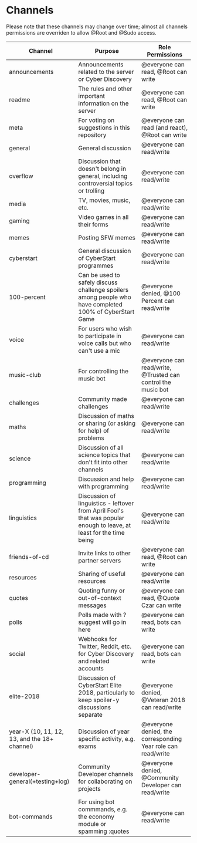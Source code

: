 # Channels

Please note that these channels may change over time; almost all channels permissions are overriden to allow @Root and @Sudo access.

Channel | Purpose | Role Permissions
--- | --- | ---
announcements | Announcements related to the server or Cyber Discovery | @everyone can read, @Root can write
readme | The rules and other important information on the server | @everyone can read, @Root can write
meta | For voting on suggestions in this repository | @everyone can read (and react), @Root can write
general | General discussion | @everyone can read/write
overflow | Discussion that doesn't belong in general, including controversial topics or trolling | @everyone can read/write
media | TV, movies, music, etc. | @everyone can read/write
gaming | Video games in all their forms | @everyone can read/write
memes | Posting SFW memes | @everyone can read/write
cyberstart | General discussion of CyberStart programmes | @everyone can read/write
100-percent | Can be used to safely discuss challenge spoilers among people who have completed 100% of CyberStart Game | @everyone denied, @100 Percent can read/write
voice | For users who wish to participate in voice calls but who can't use a mic | @everyone can read/write
music-club | For controlling the music bot | @everyone can read/write, @Trusted can control the music bot
challenges | Community made challenges | @everyone can read/write
maths | Discussion of maths or sharing (or asking for help) of problems | @everyone can read/write
science | Discussion of all science topics that don't fit into other channels | @everyone can read/write
programming | Discussion and help with programming | @everyone can read/write
linguistics | Discussion of linguistics - leftover from April Fool's that was popular enough to leave, at least for the time being | @everyone can read/write
friends-of-cd | Invite links to other partner servers | @everyone can read, @Root can write
resources | Sharing of useful resources | @everyone can read/write
quotes | Quoting funny or out-of-context messages | @everyone can read, @Quote Czar can write
polls | Polls made with ?suggest will go in here | @everyone can read, bots can write
social | Webhooks for Twitter, Reddit, etc. for Cyber Discovery and related accounts | @everyone can read, bots can write
elite-2018 | Discussion of CyberStart Elite 2018, particularly to keep spoiler-y discussions separate | @everyone denied, @Veteran 2018 can read/write
year-X (10, 11, 12, 13, and the 18+ channel) | Discussion of year specific activity, e.g. exams | @everyone denied, the corresponding Year role can read/write
developer-general(+testing+log) | Community Developer channels for collaborating on projects | @everyone denied, @Community Developer can read/write
bot-commands | For using bot commmands, e.g. the economy module or spamming :quotes | @everyone can read/write
